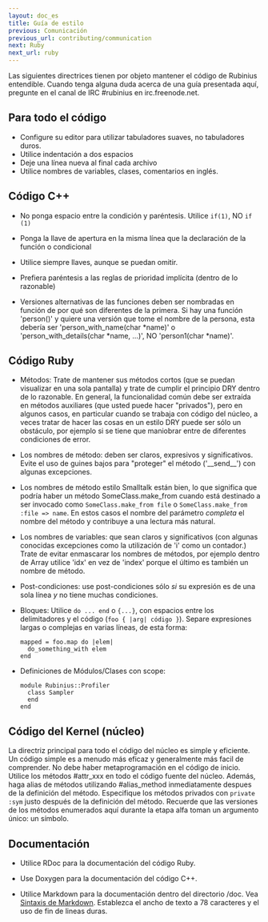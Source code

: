 ```yaml
---
layout: doc_es
title: Guía de estilo
previous: Comunicación
previous_url: contributing/communication
next: Ruby
next_url: ruby
---
```


Las siguientes directrices tienen por objeto mantener el código de Rubinius
entendible. Cuando tenga alguna duda acerca de una guía presentada aquí,
pregunte en el canal de IRC #rubinius en irc.freenode.net.

## Para todo el código

  * Configure su editor para utilizar tabuladores suaves, no
    tabuladores duros.
  * Utilice indentación a dos espacios
  * Deje una línea nueva al final cada archivo
  * Utilice nombres de variables, clases, comentarios en inglés.

## Código C++

  * No ponga espacio entre la condición y paréntesis.
      Utilice `if(1)`, NO `if (1)`

  * Ponga la llave de apertura en la misma línea que la declaración de la
    función o condicional

  * Utilice siempre llaves, aunque se puedan omitir.

  * Prefiera paréntesis a las reglas de prioridad implícita (dentro de lo
    razonable)

  * Versiones alternativas de las funciones deben ser nombradas en función de
    por qué son diferentes de la primera. Si hay una función 'person()' y
    quiere una versión que tome el nombre de la persona, esta debería ser
    'person_with_name(char \*name)' o 'person_with_details(char \*name, ...)',
    NO 'person1(char \*name)'.

## Código Ruby

  * Métodos: Trate de mantener sus métodos cortos (que se puedan visualizar en
    una sola pantalla) y trate de cumplir el principio DRY dentro de lo
    razonable. En general, la funcionalidad común debe ser extraída en métodos
    auxiliares (que usted puede hacer "privados"), pero en algunos casos, en
    particular cuando se trabaja con código del núcleo, a veces tratar de 
    hacer las cosas en un estilo DRY puede ser sólo un obstáculo, por ejemplo
    si se tiene que maniobrar entre de diferentes condiciones de error.

  * Los nombres de método: deben ser claros, expresivos y significativos.
    Evite el uso de guines bajos para "proteger" el método ('\_\_send\_\_')
    con algunas excepciones.

  * Los nombres de método estilo Smalltalk están bien, lo que significa
    que podría haber un método SomeClass.make_from cuando está destinado a ser
    invocado como `SomeClass.make_from file` o
    `SomeClass.make_from :file => name`.  En estos casos el nombre del
    parámetro _completa_ el nombre del método y contribuye a una lectura más
    natural.

  * Los nombres de variables: que sean claros y significativos (con algunas
    conocidas excepciones como la utilización de 'i' como un contador.) Trate
    de evitar enmascarar los nombres de métodos, por ejemplo dentro de Array
    utilice 'idx' en vez de 'index' porque el último es también un nombre de
    método.

  * Post-condiciones: use post-condiciones sólo *si* su expresión es de una
    sola línea *y* no tiene muchas condiciones.

  * Bloques: Utilice `do ... end` o `{...}`, con espacios entre los
    delimitadores y el código (`foo { |arg| código }`). Separe expresiones
    largas o complejas en varias líneas, de esta forma:

        mapped = foo.map do |elem|
          do_something_with elem
        end

  * Definiciones de Módulos/Clases con scope:

        module Rubinius::Profiler
          class Sampler
          end
        end

## Código del Kernel (núcleo)

La directriz principal para todo el código del núcleo es simple y eficiente.
Un código simple es a menudo más eficaz y generalmente más facil de
comprender. No debe haber metaprogramación en el código de inicio. Utilice los
métodos #attr_xxx en todo el código fuente del núcleo. Además, haga alias de
métodos utilizando #alias_method inmediatamente despues de la definición del
método. Especifique los métodos privados con `private :sym` justo después de
la definición del método. Recuerde que las versiones de los métodos enumerados
aquí durante la etapa alfa toman un argumento único: un símbolo.

## Documentación

  * Utilice RDoc para la documentación del código Ruby.

  * Use Doxygen para la documentación del código C++.

  * Utilice Markdown para la documentación dentro del directorio
    /doc. Vea [Sintaxis de
    Markdown](https://daringfireball.net/projects/markdown/syntax). Establezca
    el ancho de texto a 78 caracteres y el uso de fin de lineas duras.
